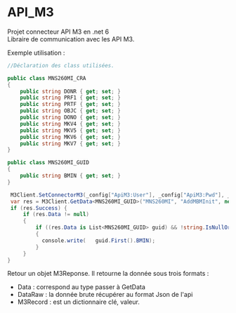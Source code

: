 # API_M3
Projet connecteur API M3 en .net 6 <br/>
Libraire de communication avec les API M3.

Exemple utilisation :
```c#
//Déclaration des class utilisées.

public class MNS260MI_CRA
{
    public string DONR { get; set; }
    public string PRF1 { get; set; }
    public string PRTF { get; set; }
    public string OBJC { get; set; }
    public string DONO { get; set; }
    public string MKV4 { get; set; }
    public string MKV5 { get; set; }
    public string MKV6 { get; set; }
    public string MKV7 { get; set; }
}

public class MNS260MI_GUID
{
    public string BMIN { get; set; }
}

 M3Client.SetConnectorM3(_config["ApiM3:User"], _config["ApiM3:Pwd"], _config["ApiM3:Url"]);
 var res = M3Client.GetData<MNS260MI_GUID>("MNS260MI", "AddMBMInit", new MNS260MI_CRA() { DONR = "MBM", PRF1 = "IDG_CRA", PRTF="IDG_CRA",DONO = depot, OBJC = "DLIX", MKV4 = produit, MKV5= dateCrea, MKV6 = heureCrea, MKV7= Sufixe   });
 if (res.Success) {    
     if (res.Data != null)
     {
         if ((res.Data is List<MNS260MI_GUID> guid) && !string.IsNullOrEmpty(guid.First().BMIN))
         {
           console.write(   guid.First().BMIN);
         }
     }
}
```

Retour un objet M3Reponse. Il retourne la donnée sous trois formats :
 -  Data : correspond au type <T> passer à GetData
 -  DataRaw : la donnée brute récupérer au format Json de l'api
 -  M3Record : est un dictionnaire clé, valeur.

